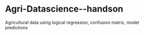 # Agri-Datascience--handson
Agricultural data using logical regression, confusion matrix, model predictions 
